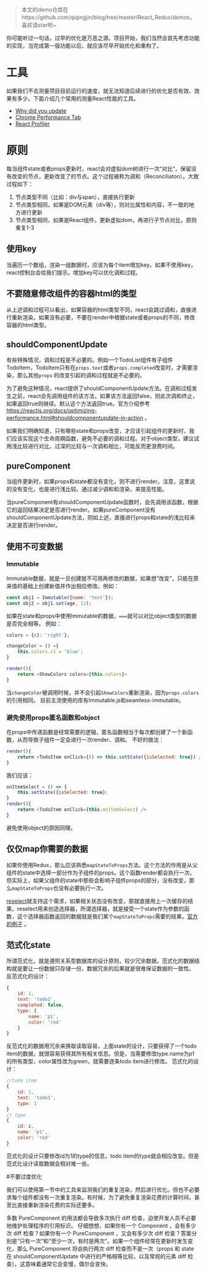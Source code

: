 > 本文的demo仓库在https://github.com/qiqingjin/blog/tree/master/React_Redux/demos，喜欢请star哟~

你可能听过一句话，过早的优化是万恶之源。项目开始，我们当然会首先考虑功能的实现，当完成第一版功能以后，就应该尽早开始优化和重构了。

# 工具
如果我们不去测量项目目前运行的速度，就无法知道后续进行的优化是否有效、效果有多少。下面介绍几个常用的测量React性能的工具。

* [Why did you update](https://github.com/maicki/why-did-you-update)
* [Chrome Performance Tab](https://reactjs.org/docs/optimizing-performance.html#profiling-components-with-the-chrome-performance-tab)
* [React Profiler](https://reactjs.org/blog/2018/09/10/introducing-the-react-profiler.html)

# 原则
每当组件state或者props更新时，react会对虚拟dom树进行一次“对比”，保留没有改变的节点，更新改变了的节点。这个过程被称为调和（Reconciliaton）。大致过程如下：

1. 节点类型不同（比如：div与span），直接执行更新
2. 节点类型相同，如果是DOM元素（div等），则对比属性和内容，不一致的地方进行更新
3. 节点类型相同，如果是React组件，更新虚拟dom，再进行子节点对比，原则重复1-3


## 使用key
当遍历一个数组，渲染一组数据时，应该为每个item增加key。如果不使用key，react控制台会给我们提示。增加key可以优化调和过程。

## 不要随意修改组件的容器html的类型
从上述调和过程可以看出，如果容器的html类型不同，react会跳过调和，直接进行重新渲染。如果没有必要，不要在render中根据state或者props的不同，修改容器的html类型。

## shouldComponentUpdate
有些特殊情况，调和过程是不必要的。例如一个TodoList组件有子组件TodoItem，TodoItem只有在`props.text`或者`props.completed`改变时，才需要渲染，那么其他`props` 的改变引起的调和过程就是不必要的。

为了避免这种情况，react提供了shouldComponentUpdate方法。在调和过程发生之前，react会先调用组件的该方法，如果该方法返回false，则此次调和终止，如果返回true则继续。默认这个方法返回true。官方介绍参考 https://reactjs.org/docs/optimizing-performance.html#shouldcomponentupdate-in-action 。

如果我们明确知道，只有哪些state和props改变，才应该引起组件的更新时，我们应该实现这个生命周期函数，避免不必要的调和过程。对于object类型，建议试用浅比较进行对比，过深的比较与一次调和相比，可能反而更浪费时间。

## pureComponent
当组件更新时，如果props和state都没有变化，则不进行render。注意，这里说的没有变化，也是进行浅比较。通过减少调和和渲染，来提高性能。

当pureComponent有shouldComponentUpdate函数时，会先调用该函数，根据它的返回结果决定是否进行render。如果pureComponent没有shouldComponentUpdate方法，则如上述，直接进行props和state的浅比较来决定是否进行render。

## 使用不可变数据
### Immutable
Immutable数据，就是一旦创建就不可用再修改的数据，如果想“改变”，只能在原来值的基础上创建新值并作出相应修改。例如：
```js
const obj1 = Immutable({name: 'test'});
const obj2 = obj1.set(age, 11);
```
如果在state和props中使用Immutable的数据，`===`就可以对比object类型的数据是否完全相等。
例如：
```js
colors = {c1: 'right'};

changeColor = () ={
    this.colors.c1 = 'blue';
}

render(){
    return <ShowColors colors={this.colors}>
}
```
当`changeColor`被调用时候，并不会引起`ShowColors`重新渲染，因为`props.colors`的引用相同。
目前主流使用的库有Immutable.js和seamless-immutable。
### 避免使用props匿名函数和object
在props中传递函数是经常需要的逻辑，匿名函数相当于每次都创建了一个新函数，从而导致子组件一定会进行一次render、调和。
不好的做法：
```js
render(){
    return <TodoItem onClick={() => this.setState({isSelected: true}) />
}
```
我们应该：
```js
onItemSelect = () => {
    this.setState({isSelected: true};
}
render(){
    return <TodoItem onClick={this.onItemSelect) />
}
```
避免使用object的原因同理。

## 仅仅map你需要的数据
如果你使用Redux，那么应该熟悉`mapStateToProps`方法。这个方法的作用是从父组件的state中选择一部分作为子组件的props。这个函数render都会执行一次。但实际上，如果父组件的state中那些会影响子组件props的部分，没有改变，那么`mapStateToProps`也没有必要执行一次。

[reselect](https://github.com/reduxjs/reselect)就支持这个需求，如果相关状态没有改变，那就直接用上一次缓存的结果。reselect用来创造选择器，所谓选择器，就是接受一个state作为参数的函数，这个选择器函数返回的数据就是我们某个`mapStateToProps`需要的结果。[官方的例子](https://github.com/reduxjs/reselect#example) 。

## 范式化state
所谓范式化，就是遵照关系型数据库的设计原则，较少冗余数据。范式化的数据结构就是要让一份数据只存储一份，数据冗余的后果就是很难保证数据的一致性。
反范式化的设计：
```js
{
    id: 1,
    text: 'todo1',
    completed: false,
    type: {
        name: 'p1',
        color: 'red'
    }
}
```
反范式化的数据用冗余来换取读取容易，上面state的设计，只要获得了一个todo item的数据，就很容易获得其所有相关信息。但是，当需要修改type.name为p1的所有类型，color属性改为green，就需要逐条todo item进行修改。
范式化的设计：
```js
//todo item
{
    id: 1,
    text: 'todo1',
    type: 1
}
// type
{
    id: i,
    name: 'p1',
    color: 'red'
}
```
范式化的设计只要修改id为1的type的信息，todo item的type就会相应改变。但是范式化设计读取数据会相对难一些。


#不要过度优化

我们可以使用第一节中的工具来监测我们的重复渲染，然后进行优化。但也不必要求每个组件都没有一次重复渲染。有时候，为了避免重复渲染花费的计算时间，甚至比直接重新渲染花费的实际还要多。

多数 PureComponent 的用法都会导致多次执行 diff 检查，迫使开发人员不必要地维护处理程序的引用标识。
仔细想想，如果你有一个 Component ，会有多少次 diff 检查？如果你有一个 PureComponent ，又会有多少次 diff 检查？答案分别是“只有一次”和“至少一次，有时是两次”。如果一个组件经常在更新时发生变化，那么 PureComponent 将会执行两次 diff 检查而不是一次（props 和 state 在 shouldComponentUpdate 中进行的严格相等比较，以及常规的元素 diff 检查）。这意味着通常它会变慢，偶尔会变快。
